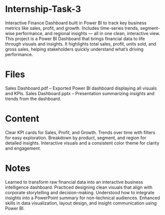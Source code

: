 # Internship-Task-3
Interactive Finance Dashboard built in Power BI to track key business metrics like sales, profit, and growth. Includes time-series trends, segment-wise performance, and regional insights — all in one clean, interactive view.
This project is a Power BI Dashboard that brings financial data to life through visuals and insights.
It highlights total sales, profit, units sold, and gross sales, helping stakeholders quickly understand what’s driving performance.

# Files
Sales Dashboard.pdf – Exported Power BI dashboard displaying all visuals and KPIs.
Sales Dashboard.pptx – Presentation summarizing insights and trends from the dashboard.

# Content
Clear KPI cards for Sales, Profit, and Growth.
Trends over time with filters for easy exploration.
Breakdown by product, segment, and region for detailed insights.
Interactive visuals and a consistent color theme for clarity and engagement.

# Notes
Learned to transform raw financial data into an interactive business intelligence dashboard.
Practiced designing clean visuals that align with corporate storytelling and decision-making.
Understood how to integrate insights into a PowerPoint summary for non-technical audiences.
Enhanced skills in data visualization, layout design, and insight communication using Power BI.
